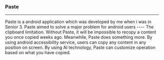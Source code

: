 ### Paste

---

Paste is a android application which was developed by me when i was in Senior 3. Paste aimed to solve a major problem for android users ---- The clipboard limitation. Without Paste, it will be impossible to recopy a content you once copied weeks ago. Meanwhile, Paste does something more. By using android accessibility service, users can copy any content in any position on screen. By using AI technology, Paste can customize operation based on what you have copied.

